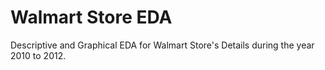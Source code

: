 
# Walmart Store EDA
Descriptive and Graphical EDA for Walmart Store's Details during the year 2010 to 2012.  


